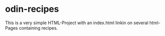 # odin-recipes

This is a very simple HTML-Project with an index.html linkin on several
html-Pages containing recipes. 